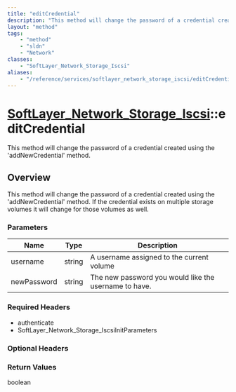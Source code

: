 ```yaml
---
title: "editCredential"
description: "This method will change the password of a credential created using the 'addNewCredential' method. If the credential exis... "
layout: "method"
tags:
    - "method"
    - "sldn"
    - "Network"
classes:
    - "SoftLayer_Network_Storage_Iscsi"
aliases:
    - "/reference/services/softlayer_network_storage_iscsi/editCredential"
---
```

# [SoftLayer_Network_Storage_Iscsi](/reference/services/SoftLayer_Network_Storage_Iscsi)::editCredential

This method will change the password of a credential created using the 'addNewCredential' method.


## Overview 
This method will change the password of a credential created using the 'addNewCredential' method. If the credential exists on multiple storage volumes it will change for those volumes as well. 

### Parameters 
|Name | Type | Description |
| --- | --- | --- |
|username| string| A username assigned to the current volume|
|newPassword| string| The new password you would like the username to have.|


### Required Headers
* authenticate
* SoftLayer_Network_Storage_IscsiInitParameters

### Optional Headers

### Return Values
boolean

